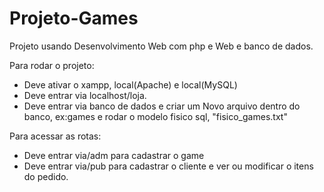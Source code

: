 # Projeto-Games
Projeto usando Desenvolvimento Web com php e Web e banco de dados.

Para rodar o projeto:
* Deve ativar o xampp, local(Apache) e local(MySQL)
* Deve entrar via localhost/loja.
* Deve entrar via banco de dados e criar um Novo arquivo dentro do banco, ex:games e rodar o modelo fisico sql, "fisico_games.txt"

Para acessar as rotas:
* Deve entrar via/adm para cadastrar o game
* Deve entrar via/pub para cadastrar o cliente e ver ou modificar o itens do pedido.


